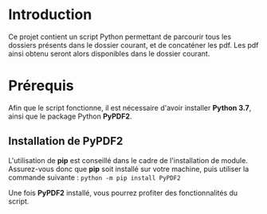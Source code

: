 # Introduction
Ce projet contient un script Python permettant de parcourir tous les dossiers présents dans le dossier courant, et de concaténer les pdf. Les pdf ainsi obtenu seront alors disponibles dans le dossier courant. 

# Prérequis
Afin que le script fonctionne, il est nécessaire d'avoir installer **Python 3.7**, ainsi que le package Python **PyPDF2**.

## Installation de PyPDF2
L'utilisation de **pip** est conseillé dans le cadre de l'installation de module. Assurez-vous donc que **pip** soit installé sur votre machine, puis utiliser la commande suivante : `python -m pip install PyPDF2`
  
  
Une fois **PyPDF2** installé, vous pourrez profiter des fonctionnalités du script.
    

